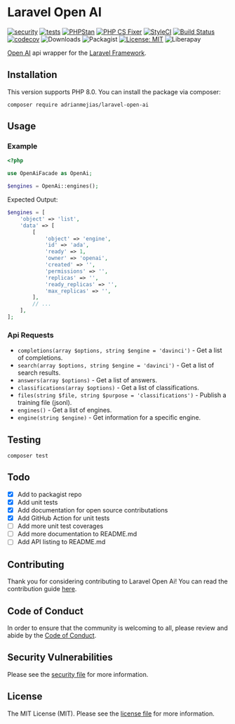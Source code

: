 # Laravel Open AI

[![security](https://github.com/adrianmejias/laravel-open-ai/actions/workflows/security.yml/badge.svg)](https://github.com/adrianmejias/laravel-open-ai/actions/workflows/security.yml) [![tests](https://github.com/adrianmejias/laravel-open-ai/actions/workflows/tests.yml/badge.svg)](https://github.com/adrianmejias/laravel-open-ai/actions/workflows/tests.yml) [![PHPStan](https://github.com/adrianmejias/laravel-open-ai/actions/workflows/phpstan.yml/badge.svg)](https://github.com/adrianmejias/laravel-open-ai/actions/workflows/phpstan.yml) [![PHP CS Fixer](https://github.com/adrianmejias/laravel-open-ai/actions/workflows/php-cs-fixer.yml/badge.svg)](https://github.com/adrianmejias/laravel-open-ai/actions/workflows/php-cs-fixer.yml) [![StyleCI](https://github.styleci.io/repos/446770602/shield?branch=main)](https://github.styleci.io/repos/446770602?branch=main) [![Build Status](https://travis-ci.com/adrianmejias/laravel-open-ai.svg?branch=main)](https://travis-ci.com/adrianmejias/laravel-open-ai) [![codecov](https://codecov.io/gh/adrianmejias/laravel-open-ai/branch/main/graph/badge.svg?token=7TCWYB1YV6)](https://codecov.io/gh/adrianmejias/laravel-open-ai) ![Downloads](https://img.shields.io/packagist/dt/adrianmejias/laravel-open-ai) ![Packagist](https://img.shields.io/packagist/v/adrianmejias/laravel-open-ai) [![License: MIT](https://img.shields.io/badge/License-MIT-yellow.svg)](https://opensource.org/licenses/MIT) ![Liberapay](https://img.shields.io/liberapay/patrons/adrianmejias.svg?logo=liberapay)

[Open AI](https://openai.com/api/) api wrapper for the [Laravel Framework](https://laravel.com/).

## Installation

This version supports PHP 8.0. You can install the package via composer:

`composer require adrianmejias/laravel-open-ai`

## Usage

### Example

```php
<?php

use OpenAiFacade as OpenAi;

$engines = OpenAi::engines();
```

Expected Output:
```php
$engines = [
    'object' => 'list',
    'data' => [
        [
            'object' => 'engine',
            'id' => 'ada',
            'ready' => 1,
            'owner' => 'openai',
            'created' => '',
            'permissions' => '',
            'replicas' => '',
            'ready_replicas' => '',
            'max_replicas' => '',
        ],
        // ...
    ],
];
```

### Api Requests

- `completions(array $options, string $engine = 'davinci')` - Get a list of completions.
- `search(array $options, string $engine = 'davinci')` - Get a list of search results.
- `answers(array $options)` - Get a list of answers.
- `classifications(array $options)` - Get a list of classifications.
- `files(string $file, string $purpose = 'classifications')` - Publish a training file (jsonl).
- `engines()` - Get a list of engines.
- `engine(string $engine)` - Get information for a specific engine.

## Testing

`composer test`

## Todo

- [x] Add to packagist repo
- [x] Add unit tests
- [x] Add documentation for open source contributations
- [x] Add GitHub Action for unit tests
- [ ] Add more unit test coverages
- [ ] Add more documentation to README.md
- [ ] Add API listing to README.md

## Contributing

Thank you for considering contributing to Laravel Open Ai! You can read the contribution guide [here](.github/CONTRIBUTING.md).

## Code of Conduct

In order to ensure that the community is welcoming to all, please review and abide by the [Code of Conduct](.github/CODE_OF_CONDUCT.md).

## Security Vulnerabilities

Please see the [security file](SECURITY.md) for more information.

## License

The MIT License (MIT). Please see the [license file](LICENSE.md) for more information.
